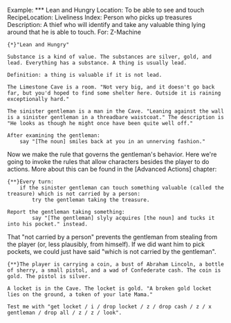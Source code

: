 Example: *** Lean and Hungry
Location: To be able to see and touch
RecipeLocation: Liveliness
Index: Person who picks up treasures
Description: A thief who will identify and take any valuable thing lying around that he is able to touch.
For: Z-Machine

  

``` inform7
{*}"Lean and Hungry"

Substance is a kind of value. The substances are silver, gold, and lead. Everything has a substance. A thing is usually lead.

Definition: a thing is valuable if it is not lead.

The Limestone Cave is a room. "Not very big, and it doesn't go back far, but you'd hoped to find some shelter here. Outside it is raining exceptionally hard."

The sinister gentleman is a man in the Cave. "Leaning against the wall is a sinister gentleman in a threadbare waistcoat." The description is "He looks as though he might once have been quite well off."

After examining the gentleman:
	say "[The noun] smiles back at you in an unnerving fashion."
```

  
Now we make the rule that governs the gentleman's behavior. Here we're going to invoke the rules that allow characters besides the player to do actions. More about this can be found in the [Advanced Actions] chapter:

  

``` inform7
{**}Every turn:
	if the sinister gentleman can touch something valuable (called the treasure) which is not carried by a person:
		try the gentleman taking the treasure.

Report the gentleman taking something:
		say "[The gentleman] slyly acquires [the noun] and tucks it into his pocket." instead.
```

  
That "not carried by a person" prevents the gentleman from stealing from the player (or, less plausibly, from himself). If we did want him to pick pockets, we could just have said "which is not carried by the gentleman".

  

``` inform7
{**}The player is carrying a coin, a bust of Abraham Lincoln, a bottle of sherry, a small pistol, and a wad of Confederate cash. The coin is gold. The pistol is silver.

A locket is in the Cave. The locket is gold. "A broken gold locket lies on the ground, a token of your late Mama."

Test me with "get locket / i / drop locket / z / drop cash / z / x gentleman / drop all / z / z / look".
```

